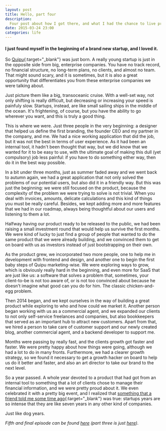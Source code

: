 ```yaml
---
layout: post
title: Hello, part four
description:
  Four post about how I got there, and what I had the chance to live professionally until this very moment. In this post, the beginning of Quipu!
date: 2015-03-24 23:00
categories: life
---
```


#### I just found myself in the beginning of a brand new startup, and I loved it.

So [Quipu](https://getquipu.com/en){:target="_blank"} was just born. A really young startup is just in the opposite side from big,
enterprise companies. You have no track record, no financial structure, no long-term plans, no clients, and almost no team. That might sound
scary, and it is sometimes, but it is also a great opportunity that differentiates you from these enterprise companies we were talking
about.

Just picture them like a big, transoceanic cruise. With a well-set way, not only shifting is really difficult, but decreasing or increasing
your speed is painfuly slow. Startups, instead, are like small sailing ships in the middle of the ocean. It's frightening, of course, but
you have the ability to go wherever you want, and this is truly a good thing.

This is where we were. Just three people in the very beginning: a designer that helped us define the first branding, the founder CEO and my
partner in the company, and me. We had a nice working application that did the job, but it was not the best in terms of user experience.
As it had been an internal tool, it hadn't been thought that way, but we did know that we wanted for it to be easy to use, with the ultimate
goal of making this dull (yet compulsory) job less painful: if you have to do something either way, then do it in the best way possible.

In a bit under three months, just as summer faded away and we went back to autumn again, we had a great application that not only solved
the problems of our potential users, but also did it in a friendly way. But this was just the beginning: we were still focused on the
product, because the complexity of the problem we were trying to solve is not trivial. When you deal with invoices, amounts, delicate
calculations and this kind of things you must be really careful. Besides, we kept adding more and more features that we had in our roadmap,
always being thoughtful about our users and listening to them a lot.

Halfway having our product ready to be released to the public, we had been raising a small investment round that would help us survive the
first months. We were kind of lucky to just find a group of people that wanted to do the same product that we were already building, and we
convinced them to get on board with us as investors instead of just bootstrapping on their own.

As the product grew, we incorporated two more people, one to help me in development with frontend and design, and another one to begin the
first baby steps of Quipu marketing-wise. We were exploring ways to grow, which is obviously really hard in the beginning, and even more
for SaaS that are just like us: a software that solves a problem that, sometimes, your client-to-be is not too aware of, or is not too
convinced about because he doesn't imagine what good can you do for him. The classic chicken-and-egg problem.

Then 2014 began, and we kept ourselves in the way of building a great product while exploring to who and how could we market it.
Another person began working with us as a commercial agent, and we expanded our clients to not only self-service freelances and companies,
but also bookkeepers that served as an important hub to attract new customers. Apart from that, we hired a person to take care of customer
support and our newly created blog, another commercial agent, and a backend developer to support me.

Months were passing by really fast, and the clients growth got faster and faster. We were pretty happy about how things were going, although
we had a lot to do in many fronts. Furthermore, we had a clearer growth strategy, so we found it necessary to get a growth hacker on
board to help us do it better and faster, and also an art director to take our brand to the next level.

So a year passed. A whole year devoted to a product that had got from an internal tool to something that a lot of clients chose to manage
their financial information, and we were pretty proud about it. We even celebrated it with a pretty big event, and I realized that
[something that a friend told me some time ago](https://medium.com/@mrcsmdn/20-years-in-a-startup-726c540498c4){:target="_blank"}
was true: startups years are so intense that they are like seven years in any other kind of companies.

Just like dog years.

*Fifth and final episode can be found [here](/hello-and-part-five) (part three is just [here](/hello-part-three)).*
